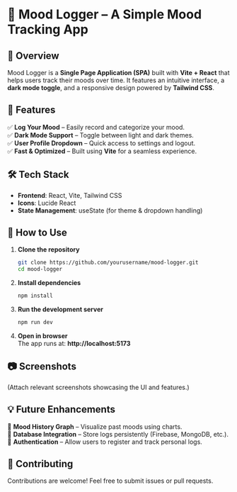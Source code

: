 # 🌟 Mood Logger – A Simple Mood Tracking App  

## 📌 Overview  
Mood Logger is a **Single Page Application (SPA)** built with **Vite + React** that helps users track their moods over time. It features an intuitive interface, a **dark mode toggle**, and a responsive design powered by **Tailwind CSS**.

## 🚀 Features  
✅ **Log Your Mood** – Easily record and categorize your mood.  
✅ **Dark Mode Support** – Toggle between light and dark themes.  
✅ **User Profile Dropdown** – Quick access to settings and logout.  
✅ **Fast & Optimized** – Built using **Vite** for a seamless experience.  

## 🛠️ Tech Stack  
- **Frontend**: React, Vite, Tailwind CSS  
- **Icons**: Lucide React  
- **State Management**: useState (for theme & dropdown handling)  

## 🎯 How to Use  
1. **Clone the repository**  
   ```bash
   git clone https://github.com/yourusername/mood-logger.git
   cd mood-logger
   ```
2. **Install dependencies**  
   ```bash
   npm install
   ```
3. **Run the development server**  
   ```bash
   npm run dev
   ```
4. **Open in browser**  
   The app runs at: **http://localhost:5173**  

## 📷 Screenshots  
(Attach relevant screenshots showcasing the UI and features.)  

## 💡 Future Enhancements  
🔹 **Mood History Graph** – Visualize past moods using charts.  
🔹 **Database Integration** – Store logs persistently (Firebase, MongoDB, etc.).  
🔹 **Authentication** – Allow users to register and track personal logs.  

## 🤝 Contributing  
Contributions are welcome! Feel free to submit issues or pull requests.
